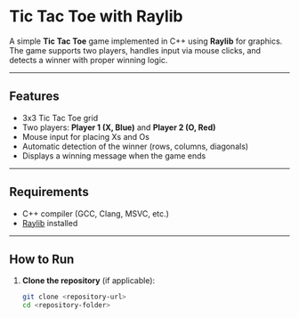 # Tic Tac Toe with Raylib

A simple **Tic Tac Toe** game implemented in C++ using **Raylib** for graphics. The game supports two players, handles input via mouse clicks, and detects a winner with proper winning logic.

---

## Features

- 3x3 Tic Tac Toe grid
- Two players: **Player 1 (X, Blue)** and **Player 2 (O, Red)**
- Mouse input for placing Xs and Os
- Automatic detection of the winner (rows, columns, diagonals)
- Displays a winning message when the game ends

---

## Requirements

- C++ compiler (GCC, Clang, MSVC, etc.)
- [Raylib](https://www.raylib.com/) installed

---

## How to Run

1. **Clone the repository** (if applicable):

   ```bash
   git clone <repository-url>
   cd <repository-folder>
